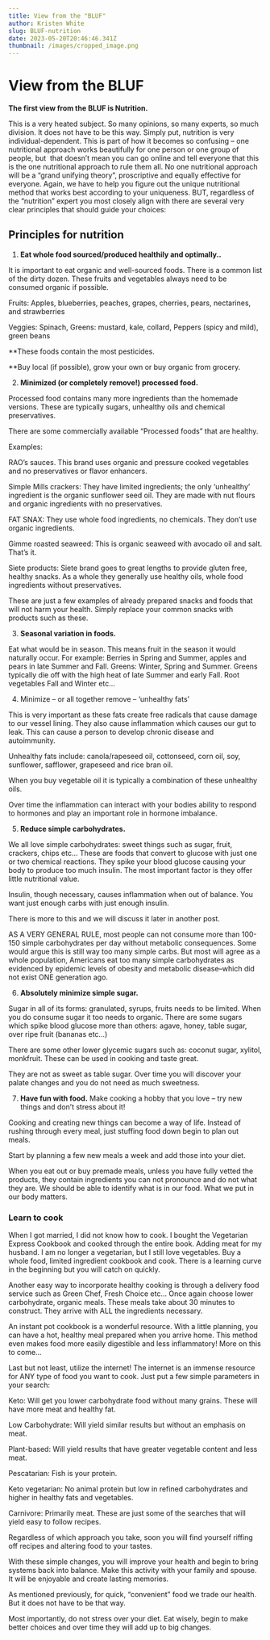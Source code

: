 ```yaml
---
title: View from the "BLUF"
author: Kristen White
slug: BLUF-nutrition
date: 2023-05-20T20:46:46.341Z
thumbnail: /images/cropped_image.png
---
```

# View from the BLUF

**T﻿he first view from the BLUF is Nutrition.**

This is a very heated subject. So many opinions, so many experts, so much division. It does not have to be this way. Simply put, nutrition is very individual-dependent. This is part of how it becomes so confusing – one nutritional approach works beautifully for one person or one group of people, but  that doesn’t mean you can go online and tell everyone that this is the one nutritional approach to rule them all. No one nutritional approach will be a “grand unifying theory”, proscriptive and equally effective for everyone. Again, we have to help you figure out the unique nutritional method that works best according to your uniqueness. BUT, regardless of the “nutrition” expert you most closely align with there are several very clear principles that should guide your choices:

## P﻿rinciples for nutrition

1. **Eat whole food sourced/produced healthily and optimally..** 

It is important to eat organic and well-sourced foods. There is a common list of the dirty dozen. These fruits and vegetables always need to be consumed organic if possible. 

Fruits: Apples, blueberries, peaches, grapes, cherries, pears, nectarines, and strawberries

Veggies: Spinach, Greens: mustard, kale, collard, Peppers (spicy and mild), green beans

\*\*These foods contain the most pesticides. 

\*\*Buy local (if possible), grow your own or buy organic from grocery. 

2. **Minimized (or completely remove!) processed food.**

Processed food contains many more ingredients than the homemade versions. These are typically sugars, unhealthy oils and chemical preservatives. 

There are some commercially available “Processed foods” that are healthy. 

Examples: 

RAO’s sauces. This brand uses organic and pressure cooked vegetables and no preservatives or flavor enhancers. 

Simple Mills crackers: They have limited ingredients; the only ‘unhealthy’ ingredient is the organic sunflower seed oil. They are made with nut flours and organic ingredients with no preservatives. 

FAT SNAX: They use whole food ingredients, no chemicals. They don’t use organic ingredients. 

Gimme roasted seaweed: This is organic seaweed with avocado oil and salt. That’s it. 

Siete products: Siete brand goes to great lengths to provide gluten free, healthy snacks. As a whole they generally use healthy oils, whole food ingredients without preservatives. 

These are just a few examples of already prepared snacks and foods that will not harm your health. Simply replace your common snacks with products such as these. 

 3. **Seasonal variation in foods.** 

Eat what would be in season. This means fruit in the season it would naturally occur. For example: Berries in Spring and Summer, apples and pears in late Summer and Fall. Greens: Winter, Spring and Summer. Greens typically die off with the high heat of late Summer and early Fall. Root vegetables Fall and Winter etc...

4. Minimize – or all together remove – ‘unhealthy fats’

This is very important as these fats create free radicals that cause damage to our vessel lining. They also cause inflammation which causes our gut to leak. This can cause a person to develop chronic disease and autoimmunity.

Unhealthy fats include: canola/rapeseed oil, cottonseed, corn oil, soy, sunflower, safflower, grapeseed and rice bran oil.

When you buy vegetable oil it is typically a combination of these unhealthy oils. 

Over time the inflammation can interact with your bodies ability to respond to hormones and play an important role in hormone imbalance. 

5. **Reduce simple carbohydrates.**

We all love simple carbohydrates: sweet things such as sugar, fruit, crackers, chips etc… These are foods that convert to glucose with just one or two chemical reactions. They spike your blood glucose causing your body to produce too much insulin. The most important factor is they offer little nutritional value. 

Insulin, though necessary, causes inflammation when out of balance. You want just enough carbs with just enough insulin. 

There is more to this and we will discuss it later in another post. 

AS A VERY GENERAL RULE, most people can not consume more than 100-150 simple carbohydrates per day without metabolic consequences. Some would argue this is still way too many simple carbs. But most will agree as a whole population, Americans eat too many simple carbohydrates as evidenced by epidemic levels of obesity and metabolic disease–which did not exist ONE generation ago. 

6. **Absolutely minimize simple sugar.**

Sugar in all of its forms: granulated, syrups, fruits needs to be limited. When you do consume sugar it too needs to organic. There are some sugars which spike blood glucose more than others: agave, honey, table sugar, over ripe fruit (bananas etc…)

There are some other lower glycemic sugars such as: coconut sugar, xylitol, monkfruit. These can be used in cooking and taste great. 

They are not as sweet as table sugar. Over time you will discover your palate changes and you do not need as much sweetness. 

7. **Have fun with food.** Make cooking a hobby that you love – try new things and don’t stress about it! 

Cooking and creating new things can become a way of life. Instead of rushing through every meal, just stuffing food down begin to plan out meals. 

Start by planning a few new meals a week and add those into your diet. 

When you eat out or buy premade meals, unless you have fully vetted the products, they contain ingredients you can not pronounce and do not what they are. We should be able to identify what is in our food. What we put in our body matters. 

### L﻿earn to cook

When I got married, I did not know how to cook. I bought the Vegetarian Express Cookbook and cooked through the entire book. Adding meat for my husband. I am no longer a vegetarian, but I still love vegetables. Buy a whole food, limited ingredient cookbook and cook. There is a learning curve in the beginning but you will catch on quickly.

Another easy way to incorporate healthy cooking is through a delivery food service such as Green Chef, Fresh Choice etc… Once again choose lower carbohydrate, organic meals. These meals take about 30 minutes to construct. They arrive with ALL the ingredients necessary. 

An instant pot cookbook is a wonderful resource. With a little planning, you can have a hot, healthy meal prepared when you arrive home. This method even makes food more easily digestible and less inflammatory! More on this to come… 

Last but not least, utilize the internet! The internet is an immense resource for ANY type of food you want to cook. Just put a few simple parameters in your search: 

Keto: Will get you lower carbohydrate food without many grains. These will have more meat and healthy fat. 

Low Carbohydrate: Will yield similar results but without an emphasis on meat.

Plant-based: Will yield results that have greater vegetable content and less meat. 

Pescatarian: Fish is your protein.

Keto vegetarian: No animal protein but low in refined carbohydrates and higher in healthy fats and vegetables.  

C﻿arnivore: Primarily meat. T﻿hese are just some of the searches that will yield easy to follow recipes. 

Regardless of which approach you take, soon you will find yourself riffing off recipes and altering food to your tastes. 

With these simple changes, you will improve your health and begin to bring systems back into balance. Make this activity with your family and spouse. It will be enjoyable and create lasting memories. 

As mentioned previously, for quick, “convenient” food we trade our health. But it does not have to be that way. 

M﻿ost importantly, do not stress over your diet. Eat wisely, begin to make better choices and over time they will add up to big changes.